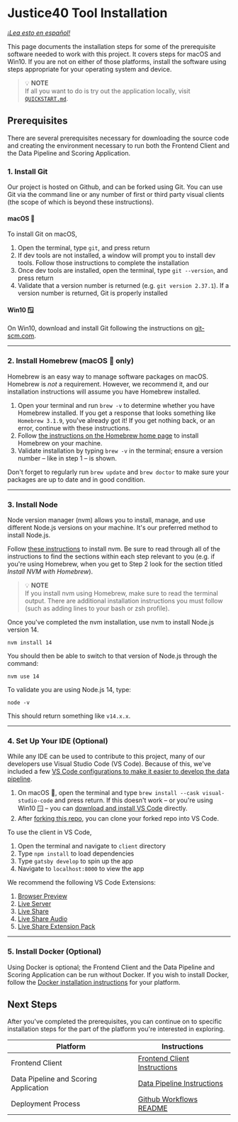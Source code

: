 # Justice40 Tool Installation

_[¡Lea esto en español!](INSTALLATION-es.md)_

This page documents the installation steps for some of the prerequisite software needed to work with this project. It covers steps for macOS and Win10. If you are not on either of those platforms, install the software using steps appropriate for your operating system and device.

> :bulb: **NOTE**  
> If all you want to do is try out the application locally, visit [`QUICKSTART.md`](QUICKSTART.md).

## Prerequisites

There are several prerequisites necessary for downloading the source code and creating the environment necessary to run both the Frontend Client and the Data Pipeline and Scoring Application.

### 1. Install Git

Our project is hosted on Github, and can be forked using Git. You can use Git via the command line or any number of first or third party visual clients (the scope of which is beyond these instructions).

#### macOS :apple:

To install Git on macOS,

1. Open the terminal, type `git`, and press return
2. If dev tools are not installed, a window will prompt you to install dev tools. Follow those instructions to complete the installation
3. Once dev tools are installed, open the terminal, type `git --version`, and press return
4. Validate that a version number is returned (e.g. `git version 2.37.1`). If a version number is returned, Git is properly installed

#### Win10 :window:

On Win10, download and install Git following the instructions on [git-scm.com](https://git-scm.com/download/win).

---

### 2. Install Homebrew (macOS :apple: only)

Homebrew is an easy way to manage software packages on macOS. Homebrew is _not_ a requirement. However, we recommend it, and our installation instructions will assume you have Homebrew installed.

1. Open your terminal and run `brew -v` to determine whether you have Homebrew installed. If you get a response that looks something like `Homebrew 3.1.9`, you've already got it! If you get nothing back, or an error, continue with these instructions.
2. Follow [the instructions on the Homebrew home page](https://brew.sh) to install Homebrew on your machine.
3. Validate installation by typing `brew -v` in the terminal; ensure a version number – like in step 1 – is shown.

Don't forget to regularly run `brew update` and `brew doctor` to make sure your packages are up to date and in good condition.

---

### 3. Install Node

Node version manager (nvm) allows you to install, manage, and use different Node.js versions on your machine. It's our preferred method to install Node.js.

Follow [these instructions](https://medium.com/@nodesource/installing-node-js-tutorial-using-nvm-5c6ff5925dd8) to install nvm. Be sure to read through all of the instructions to find the sections within each step relevant to you (e.g. if you're using Homebrew, when you get to Step 2 look for the section titled _Install NVM with Homebrew_).

> :bulb: **NOTE**  
> If you install nvm using Homebrew, make sure to read the terminal output. There are additional installation instructions you must follow (such as adding lines to your bash or zsh profile).

Once you've completed the nvm installation, use nvm to install Node.js version 14.

`nvm install 14`

You should then be able to switch to that version of Node.js through the command:

`nvm use 14`

To validate you are using Node.js 14, type:

`node -v`

This should return something like `v14.x.x`.

---

### 4. Set Up Your IDE (Optional)

While any IDE can be used to contribute to this project, many of our developers use Visual Studio Code (VS Code). Because of this, we've included a few [VS Code configurations to make it easier to develop the data pipeline](data/data-pipeline/INSTALLATION.md#visual-studio-code).

1. On macOS :apple:, open the terminal and type `brew install --cask visual-studio-code` and press return. If this doesn't work – or you're using Win10 :window: – you can [download and install VS Code](https://code.visualstudio.com/) directly.
2. After [forking this repo](https://github.com/usds/justice40-tool/blob/main/CONTRIBUTING.md#code-contributions), you can clone your forked repo into VS Code.

<!-- TODO: this belongs in the client readme -->

To use the client in VS Code,

1. Open the terminal and navigate to `client` directory
2. Type `npm install` to load dependencies
3. Type `gatsby develop` to spin up the app
4. Navigate to `localhost:8000` to view the app

We recommend the following VS Code Extensions:

<!-- markdown-link-check-disable -->

1. [Browser Preview](https://github.com/auchenberg/vscode-browser-preview)
2. [Live Server](https://github.com/ritwickdey/vscode-live-server)
3. [Live Share](https://github.com/MicrosoftDocs/live-share)
4. [Live Share Audio](https://github.com/MicrosoftDocs/live-share)
5. [Live Share Extension Pack](https://github.com/MicrosoftDocs/live-share)
<!-- markdown-link-check-enable -->

---

### 5. Install Docker (Optional)

Using Docker is optional; the Frontend Client and the Data Pipeline and Scoring Application can be run without Docker. If you wish to install Docker, follow the [Docker installation
instructions](https://docs.docker.com/get-docker/) for your platform.

## Next Steps

After you've completed the prerequisites, you can continue on to specific installation steps for the part of the platform you're interested in exploring.

| Platform                              | Instructions                                               |
| ------------------------------------- | ---------------------------------------------------------- |
| Frontend Client                       | [Frontend Client Instructions](client/README.md)           |
| Data Pipeline and Scoring Application | [Data Pipeline Instructions](data/data-pipeline/README.md) |
| Deployment Process                    | [Github Workflows README](.github/workflows/README.md)     |
